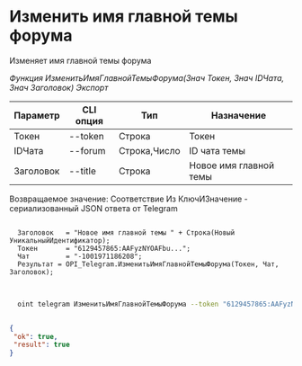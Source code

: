 ﻿---
sidebar_position: 9
---

# Изменить имя главной темы форума
 Изменяет имя главной темы форума


*Функция ИзменитьИмяГлавнойТемыФорума(Знач Токен, Знач IDЧата, Знач Заголовок) Экспорт*

  | Параметр | CLI опция | Тип | Назначение |
  |-|-|-|-|
  | Токен | --token | Строка | Токен |
  | IDЧата | --forum | Строка,Число | ID чата темы |
  | Заголовок | --title | Строка | Новое имя главной темы |

  
  Возвращаемое значение:   Соответствие Из КлючИЗначение - сериализованный JSON ответа от Telegram

```bsl title="Пример кода"
	
  Заголовок   = "Новое имя главной темы " + Строка(Новый УникальныйИдентификатор);
  Токен       = "6129457865:AAFyzNYOAFbu...";
  Чат         = "-1001971186208";
  Результат = OPI_Telegram.ИзменитьИмяГлавнойТемыФорума(Токен, Чат, Заголовок);
	
```

```sh title="Пример команды CLI"
    
  oint telegram ИзменитьИмяГлавнойТемыФорума --token "6129457865:AAFyzNYOAFbu..." --forum %forum% --title %title%

```


```json title="Результат"

{
 "ok": true,
 "result": true
}

```
